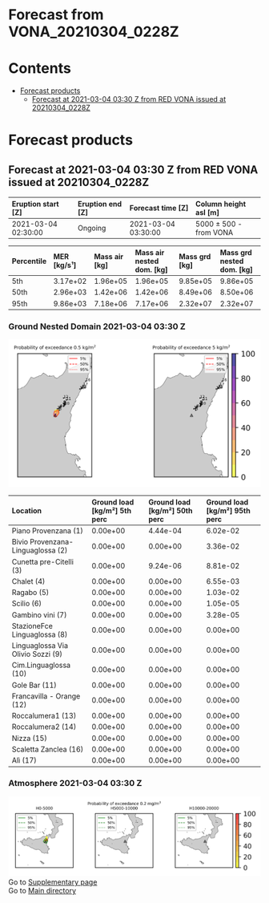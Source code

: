 
Forecast from VONA_20210304_0228Z
=================================

Contents
========

* [Forecast products](#forecast-products)
	* [Forecast at 2021-03-04 03:30 Z from RED VONA issued at 20210304_0228Z](#forecast-at-2021-03-04-0330-z-from-red-vona-issued-at-20210304_0228z)

# Forecast products

## Forecast at 2021-03-04 03:30 Z from RED VONA issued at 20210304_0228Z
  

|Eruption start [Z]|Eruption end [Z]|Forecast time [Z]|Column height asl [m]|
| :--- | :--- | :--- | :--- |
|2021-03-04 02:30:00|Ongoing|2021-03-04 03:30:00|5000 ± 500 - from VONA|
  
  

|Percentile|MER [kg/s¹]|Mass air [kg]|Mass air nested dom. [kg]|Mass grd [kg]|Mass grd nested dom. [kg]|
| :--- | :--- | :--- | :--- | :--- | :--- |
|5th|3.17e+02|1.96e+05|1.96e+05|9.85e+05|9.86e+05|
|50th|2.96e+03|1.42e+06|1.42e+06|8.49e+06|8.50e+06|
|95th|9.86e+03|7.18e+06|7.17e+06|2.32e+07|2.32e+07|
  

### Ground Nested Domain 2021-03-04 03:30 Z
  
![](./figures/probability_grd_2021_03_04_0330_grid_1_1.png)  
  
  
  
  
  
  
  
  
  
  
  
  
  
  
  
  

|Location|Ground load [kg/m²] 5th perc|Ground load [kg/m²] 50th perc|Ground load [kg/m²] 95th perc|
| :--- | :--- | :--- | :--- |
|Piano Provenzana (1)|0.00e+00|4.44e-04|6.02e-02|
|Bivio Provenzana-Linguaglossa (2)|0.00e+00|0.00e+00|3.36e-02|
|Cunetta pre-Citelli (3)|0.00e+00|9.24e-06|8.81e-02|
|Chalet (4)|0.00e+00|0.00e+00|6.55e-03|
|Ragabo (5)|0.00e+00|0.00e+00|1.03e-02|
|Scilio (6)|0.00e+00|0.00e+00|1.05e-05|
|Gambino vini (7)|0.00e+00|0.00e+00|3.28e-05|
|StazioneFce Linguaglossa (8)|0.00e+00|0.00e+00|0.00e+00|
|Linguaglossa Via Olivio Sozzi (9)|0.00e+00|0.00e+00|0.00e+00|
|Cim.Linguaglossa (10)|0.00e+00|0.00e+00|0.00e+00|
|Gole Bar (11)|0.00e+00|0.00e+00|0.00e+00|
|Francavilla - Orange (12)|0.00e+00|0.00e+00|0.00e+00|
|Roccalumera1 (13)|0.00e+00|0.00e+00|0.00e+00|
|Roccalumera2 (14)|0.00e+00|0.00e+00|0.00e+00|
|Nizza (15)|0.00e+00|0.00e+00|0.00e+00|
|Scaletta Zanclea (16)|0.00e+00|0.00e+00|0.00e+00|
|Alì (17)|0.00e+00|0.00e+00|0.00e+00|
  

### Atmosphere 2021-03-04 03:30 Z
  
![](./figures/probability_air_2021_03_04_0330_grid_2_conclev_1_1.png)  
Go to [Supplementary page](Supplementary_page.md)  
Go to [Main directory](https://github.com/federicapardini/Real_time_ash_forecast)